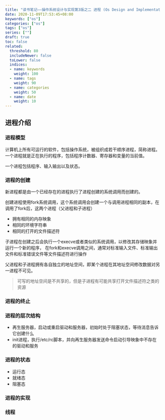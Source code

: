 ```yaml
---
title: "读书笔记——操作系统设计与实现第3版之二 进程 (Os Design and Implementation 3rd 2 —— process)"
date: 2020-11-09T17:53:45+08:00
keywords: ["os"]
categories: ["os"]
tags: ["os"]
series: [""]
draft: true
toc: false
related:
  threshold: 80
  includeNewer: false
  toLower: false
  indices:
  - name: keywords
    weight: 100
  - name: tags
    weight: 90
  - name: categories
    weight: 50
  - name: date
    weight: 10
---
```


## 进程介绍

### 进程模型
计算机上所有可运行的软件，包括操作系统，被组织成若干顺序进程，简称进程。
一个进程就是正在执行的程序，包括程序计数器、寄存器和变量的当前值。

一个进程包括程序、输入输出以及状态。


### 进程的创建
新进程都是由一个已经存在的进程执行了进程创建的系统调用而创建的。

创建进程使用fork系统调用，这个系统调用会创建一个与调用进程相同的副本，在调用了fork后，这两个进程（父进程和子进程）

- 拥有相同的内存映象
- 相同的环境字符串
- 相同的打开的文件描述符

子进程在创建之后会执行一个execve或者类似的系统调用，以修改其存储映象并运行一个新的程序，
在fork和execve调用之间，通常对标准输入文件、标准输出文件和标准错误文件等文件描述符进行操作

父进程和子进程拥有各自独立的地址空间，即某个进程在其地址空间修改数据对另一进程不可见。

> 可写的地址空间是不共享的，但是子进程有可能共享打开文件描述符之类的资源


### 进程的终止

### 进程的层次结构

- 再生服务器，启动或重启驱动和服务器，初始时处于阻塞状态，等待消息告诉它创建什么
- init进程，执行/etc/rc脚本，并向再生服务器发送命令启动引导映象中不存在的驱动和服务

### 进程的状态

- 运行态
- 就绪态
- 阻塞态

### 进程的实现

### 线程
















